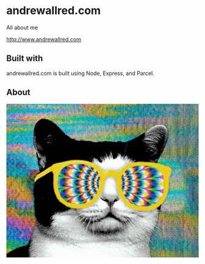 # andrewallred.com

All about me

http://www.andrewallred.com

## Built with

andrewallred.com is built using Node, Express, and Parcel.

## About

![psychedelic-cat](psychedelic-cat.gif) 
